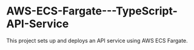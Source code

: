 # AWS-ECS-Fargate---TypeScript-API-Service
This project sets up and deploys an API service using AWS ECS Fargate.
